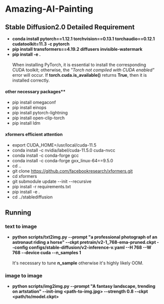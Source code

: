 # Amazing-AI-Painting

## Stable Diffusion2.0 Detailed Requirement
* **conda install pytorch==1.12.1 torchvision==0.13.1 torchaudio==0.12.1 cudatoolkit=11.3 -c pytorch**
* **pip install transformers==4.19.2 diffusers invisible-watermark**
* **pip install -e .**\
\
When installing PyTorch, it is essential to install the corresponding CUDA toolkit; otherwise, the *"Torch not compiled with CUDA enabled"* error will occur. If **torch.cuda.is_available()** returns **True**, then it is installed correctly.

#### other necessary packages**
* pip install omegaconf
* pip install einops
* pip install pytorch-lightning
* pip install open-clip-torch
* pip install ldm

#### xformers efficient attention
* export CUDA_HOME=/usr/local/cuda-11.5
* conda install -c nvidia/label/cuda-11.5.0 cuda-nvcc
* conda install -c conda-forge gcc
* conda install -c conda-forge gxx_linux-64==9.5.0
* cd ..
* git clone https://github.com/facebookresearch/xformers.git
* cd xformers
* git submodule update --init --recursive
* pip install -r requirements.txt
* pip install -e .
* cd ../stablediffusion




## Running
### text to image
* **python scripts/txt2img.py --prompt "a professional photograph of an astronaut riding a horse" --ckpt pretrain/v2-1_768-ema-pruned.ckpt --config configs/stable-diffusion/v2-inference-v.yaml --H 768 --W 768 --device cuda --n_samples 1**
\
\
It's necessary to tune **n_sample** otherwise it's highly likely OOM.

### image to image
* **python scripts/img2img.py --prompt "A fantasy landscape, trending on artstation" --init-img <path-to-img.jpg> --strength 0.8 --ckpt <path/to/model.ckpt>**
